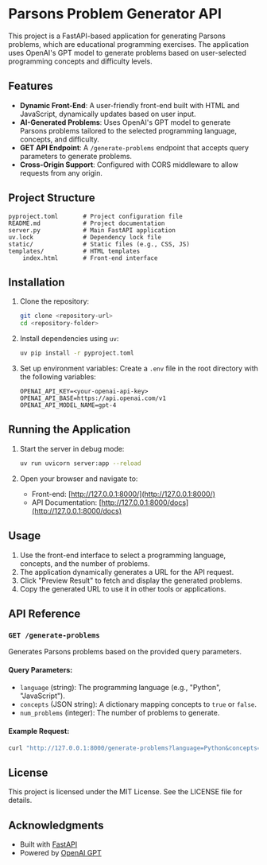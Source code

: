 # Parsons Problem Generator API

This project is a FastAPI-based application for generating Parsons problems, which are educational programming exercises. The application uses OpenAI's GPT model to generate problems based on user-selected programming concepts and difficulty levels.

## Features

- **Dynamic Front-End**: A user-friendly front-end built with HTML and JavaScript, dynamically updates based on user input.
- **AI-Generated Problems**: Uses OpenAI's GPT model to generate Parsons problems tailored to the selected programming language, concepts, and difficulty.
- **GET API Endpoint**: A `/generate-problems` endpoint that accepts query parameters to generate problems.
- **Cross-Origin Support**: Configured with CORS middleware to allow requests from any origin.

## Project Structure

```
pyproject.toml       # Project configuration file
README.md            # Project documentation
server.py            # Main FastAPI application
uv.lock              # Dependency lock file
static/              # Static files (e.g., CSS, JS)
templates/           # HTML templates
    index.html       # Front-end interface
```

## Installation

1. Clone the repository:
   ```bash
   git clone <repository-url>
   cd <repository-folder>
   ```

2. Install dependencies using `uv`:
   ```bash
   uv pip install -r pyproject.toml
   ```

3. Set up environment variables:
   Create a `.env` file in the root directory with the following variables:
   ```env
   OPENAI_API_KEY=<your-openai-api-key>
   OPENAI_API_BASE=https://api.openai.com/v1
   OPENAI_API_MODEL_NAME=gpt-4
   ```

## Running the Application

1. Start the server in debug mode:
   ```bash
   uv run uvicorn server:app --reload
   ```

2. Open your browser and navigate to:
   - Front-end: [http://127.0.0.1:8000/](http://127.0.0.1:8000/)
   - API Documentation: [http://127.0.0.1:8000/docs](http://127.0.0.1:8000/docs)

## Usage

1. Use the front-end interface to select a programming language, concepts, and the number of problems.
2. The application dynamically generates a URL for the API request.
3. Click "Preview Result" to fetch and display the generated problems.
4. Copy the generated URL to use it in other tools or applications.

## API Reference

### `GET /generate-problems`

Generates Parsons problems based on the provided query parameters.

#### Query Parameters:
- `language` (string): The programming language (e.g., "Python", "JavaScript").
- `concepts` (JSON string): A dictionary mapping concepts to `true` or `false`.
- `num_problems` (integer): The number of problems to generate.

#### Example Request:
```bash
curl "http://127.0.0.1:8000/generate-problems?language=Python&concepts={%22Loops%22:true,%22Functions%22:false}&num_problems=3"
```

## License

This project is licensed under the MIT License. See the LICENSE file for details.

## Acknowledgments

- Built with [FastAPI](https://fastapi.tiangolo.com/)
- Powered by [OpenAI GPT](https://openai.com/)